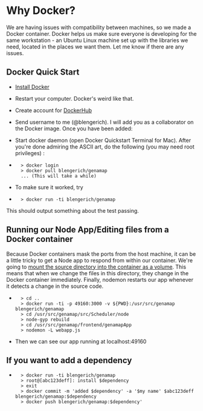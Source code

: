 Why Docker?
=========
We are having issues with compatibility between machines, so we made a Docker container. Docker helps us make sure everyone is developing for the same workstation - an Ubuntu Linux machine set up with the libraries we need, located in the places we want them. Let me know if there are any issues.


Docker Quick Start
-----------
* [Install Docker](https://docs.docker.com/engine/installation/)
* Restart your computer. Docker's weird like that.
* Create account for [DockerHub](https://hub.docker.com/)
* Send username to me (@blengerich). I will add you as a collaborator on the Docker image. Once you have been added:
* Start docker daemon (open Docker Quickstart Terminal for Mac). After you're done admiring the ASCII art, do the following (you may need root privileges) :

*       > docker login
        > docker pull blengerich/genamap
        ... (This will take a while)

* To make sure it worked, try

*       > docker run -ti blengerich/genamap
 This should output something about the test passing. 


Running our Node App/Editing files from a Docker container
---------
Because Docker containers mask the ports from the host machine, it can be a little tricky to get a Node app to respond from within our container. We're going to [mount the source directory into the container as a volume](https://docs.docker.com/engine/userguide/containers/dockervolumes/). This means that when we change the files in this directory, they change in the Docker container immediately. Finally, nodemon restarts our app whenever it detects a change in the source code.

*       > cd ..
        > docker run -ti -p 49160:3000 -v ${PWD}:/usr/src/genamap blengerich/genamap
        > cd /usr/src/genamap/src/Scheduler/node
        > node-gyp rebuild
        > cd /usr/src/genamap/frontend/genamapApp
        > nodemon -L webapp.js
        
* Then we can see our app running at localhost:49160


If you want to add a dependency
-----------

*       > docker run -ti blengerich/genamap
        > root@[abc123deff]: install $dependency
        > exit
        > docker commit -m 'added $dependency' -a '$my name' $abc123deff blengerich/genamap:$dependency
        > docker push blengerich/genamap:$dependency'
